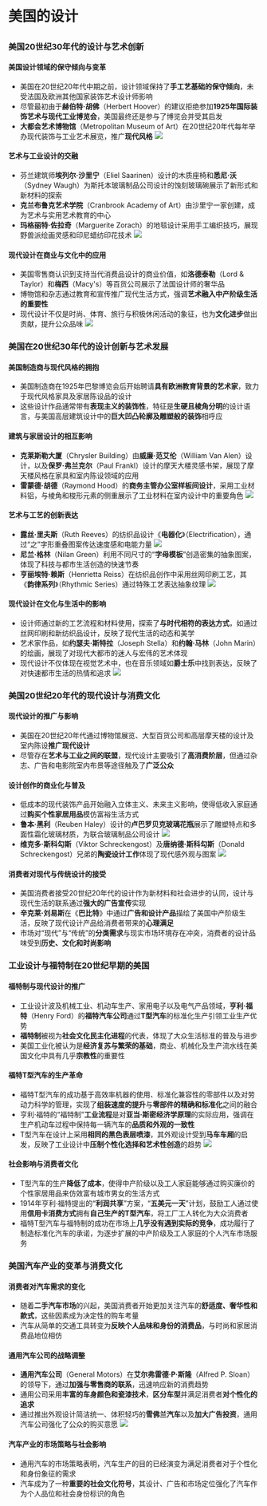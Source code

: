 # 美国的设计
## 
### 美国20世纪30年代的设计与艺术创新
#### 美国设计领域的保守倾向与变革
- 美国在20世纪20年代中期之前，设计领域保持了**手工艺基础的保守倾向**，未受法国及欧洲其他国家装饰艺术设计师影响
- 尽管最初由于**赫伯特·胡佛**（Herbert Hoover）的建议拒绝参加**1925年国际装饰艺术与现代工业博览会**，美国最终还是参与了博览会并受其启发
- **大都会艺术博物馆**（Metropolitan Museum of Art）在20世纪20年代每年举办现代装饰与工业艺术展览，推广**现代风格**
![](images/2024-03-25-00-04-42.png)

#### 艺术与工业设计的交融
- 芬兰建筑师**埃列尔·沙里宁**（Eliel Saarinen）设计的木质座椅和**悉尼·沃**（Sydney Waugh）为斯托本玻璃制品公司设计的蚀刻玻璃碗展示了新形式和新材料的探索
- **克兰布鲁克艺术学院**（Cranbrook Academy of Art）由沙里宁一家创建，成为艺术与实用艺术教育的中心
- **玛格丽特·佐拉奇**（Marguerite Zorach）的地毯设计采用手工编织技巧，展现野兽派绘画灵感和印尼蜡纺印花技术
![](images/2024-03-25-00-17-14.png)

#### 现代设计在商业与文化中的应用
- 美国零售商认识到支持当代消费品设计的商业价值，如**洛德泰勒**（Lord & Taylor）和**梅西**（Macy's）等百货公司展示了法国设计师的奢华品
- 博物馆和杂志通过教育和宣传推广现代生活方式，强调**艺术融入中产阶级生活的重要性**
- 现代设计不仅是时尚、体育、旅行与积极休闲活动的象征，也为**文化进步**做出贡献，提升公众品味
![](images/2024-03-25-00-17-36.png)

### 美国在20世纪30年代的设计创新与艺术发展
#### 美国制造商与现代风格的拥抱
- 美国制造商在1925年巴黎博览会后开始聘请**具有欧洲教育背景的艺术家**，致力于现代风格家具及家居陈设品的设计
- 这些设计作品通常带有**表现主义的装饰性**，特征是**生硬且棱角分明**的设计语言，与美国高层建筑设计中的**巨大凹凸轮廓及雕塑般的装饰**相呼应

#### 建筑与家居设计的相互影响
- **克莱斯勒大厦**（Chrysler Building）由**威廉·范艾伦**（William Van Alen）设计，以及**保罗·弗兰克尔**（Paul Frankl）设计的摩天大楼灵感书架，展现了摩天楼风格在家具和室内陈设领域的应用
- **雷蒙德·胡德**（Raymond Hood）的**商务主管办公室样板间设计**，采用工业材料铝，与棱角和梭形元素的侧重展示了工业材料在室内设计中的重要角色
![](images/2024-03-25-00-18-22.png)

#### 艺术与工艺的创新表达
- **露丝·里夫斯**（Ruth Reeves）的纺织品设计《**电器化**》（Electrification），通过“之”字形重叠图案传达速度感和电能力量
![](images/2024-03-25-00-20-06.png)
- **尼兰·格林**（Nilan Green）利用不同尺寸的“**字母模板**”创造密集的抽象图案，体现了科技与都市生活创造的快速节奏
- **亨丽埃特·赖斯**（Henrietta Reiss）在纺织品创作中采用丝网印刷工艺，其《**韵律系列**》（Rhythmic Series）通过特殊工艺表达抽象纹理
![](images/2024-03-25-00-20-55.png)

#### 现代设计在文化与生活中的影响
- 设计师通过新的工艺流程和材料使用，探索了**与时代相符的表达方式**，如通过丝网印刷和新纺织品设计，反映了现代生活的动态和美学
- 艺术家作品，如**约瑟夫·斯特拉**（Joseph Stella）和**约翰·马林**（John Marin）的绘画，展现了对现代大都市的迷人与宏伟的艺术体现
- 现代设计不仅体现在视觉艺术中，也在音乐领域如**爵士乐**中找到表达，反映了对快速都市生活的热情和追求
![](images/2024-03-25-00-21-26.png)

### 美国20世纪20年代的现代设计与消费文化
#### 现代设计的推广与影响
- 美国在20世纪20年代通过博物馆展览、大型百货公司和高层摩天楼的设计及室内陈设**推广现代设计**
- 尽管存在**艺术与工业之间的联盟**，现代设计主要吸引了**高消费阶层**，但通过杂志、广告和电影院室内布景等途径触及了**广泛公众**

#### 设计创作的商业化与普及
- 低成本的现代装饰产品开始融入立体主义、未来主义影响，使得低收入家庭通过**购买个性家居用品**模仿富裕生活方式
- **鲁本·黑利**（Reuben Haley）设计的**卢巴罗贝克玻璃花瓶**展示了雕塑特点和多面性霜化玻璃材质，为联合玻璃制品公司设计
![](images/2024-03-25-00-37-40.png)
- **维克多·斯科勾斯**（Viktor Schreckengost）及**唐纳德·斯科勾斯**（Donald Schreckengost）兄弟的**陶瓷设计工作**体现了现代感外观与图案
![](images/2024-03-25-00-38-10.png)

#### 消费者对现代与传统设计的接受
- 美国消费者接受20世纪20年代的设计作为新材料和社会进步的认同，设计与现代生活的联系通过**强大的广告宣传**实现
- **辛克莱·刘易斯**在《**巴比特**》中通过**广告和设计产品**描绘了美国中产阶级生活，反映了现代设计产品给消费者带来的**心理满足**
- 市场对“现代”与“传统”的**分类需求**与现实市场环境存在冲突，消费者的设计品味受到**历史、文化和时尚影响**

### 工业设计与福特制在20世纪早期的美国
#### 福特制与现代设计的推广
- 工业设计波及机械工业、机动车生产、家用电子以及电气产品领域，**亨利·福特**（Henry Ford）的**福特汽车公司**通过**T型汽车**的标准化生产引领工业生产优势
- **福特制**被视为**社会文化民主化进程**的代表，体现了大众生活标准的普及与进步
- 美国工业化被认为是**经济复苏与繁荣的基础**，商业、机械化及生产流水线在美国文化中具有几乎**宗教性**的重要性

#### 福特T型汽车的生产革命
- 福特T型汽车的成功基于高效率机器的使用、标准化兼容性的零部件以及对劳动力科学的管理，实现了**组装速度的提升**与**零部件的精确和标准化**之间的融合
- 亨利·福特的“福特制”**工业流程**是对**亚当·斯密经济学原理**的实际应用，强调在生产机动车过程中保持每一辆汽车的**品质和外观的一致性**
- T型汽车在设计上采用**相同的黑色表层喷漆**，其外观设计受到**马车车厢**的启发，反映了工业设计中**压制个性化选择和艺术性创造**的趋势
![](images/2024-03-25-00-39-08.png)

#### 社会影响与消费者文化
- T型汽车的生产**降低了成本**，使得中产阶级以及工人家庭能够通过购买廉价的个性家居用品来仿效富有城市男女的生活方式
- 1914年亨利·福特提出的“**利润共享**”方案，“**五美元一天**”计划，鼓励工人通过使用**信用卡消费方式**拥有**自己生产的T型汽车**，将工厂工人转化为大众消费者
- 福特T型汽车与福特制的成功在市场上**几乎没有遇到实际的竞争**，成功履行了制造标准化汽车的承诺，为逐步扩展的中产阶级及工人家庭的个人汽车市场服务

### 美国汽车产业的变革与消费文化
#### 消费者对汽车需求的变化
- 随着**二手汽车市场**的兴起，美国消费者开始更加关注汽车的**舒适度、奢华性和款式**，这些因素成为决定性的购车考量
- 汽车从简单的交通工具转变为**反映个人品味和身份的消费品**，与时尚和家居消费品地位相仿

#### 通用汽车公司的战略调整
- **通用汽车公司**（General Motors）在**艾尔弗雷德·P·斯隆**（Alfred P. Sloan）的领导下，通过**加强与零售商的联系**，迅速响应新的消费趋势
- 通用公司采用**丰富的车身颜色和瓷漆技术**，**区分车型**并满足消费者**对个性化的追求**
- 通过推出外观设计简洁统一、体积轻巧的**雪佛兰汽车**以及**加大广告投资**，通用汽车公司强化了公众的购买意愿
![](images/2024-03-25-00-40-03.png)

#### 汽车产业的市场策略与社会影响
- 通用汽车的市场策略表明，汽车生产的目的已经演变为满足消费者对于个性化和身份象征的需求
- 汽车成为了一种**重要的社会文化符号**，其设计、广告和市场定位强化了汽车作为个人品位和社会身份标识的角色
